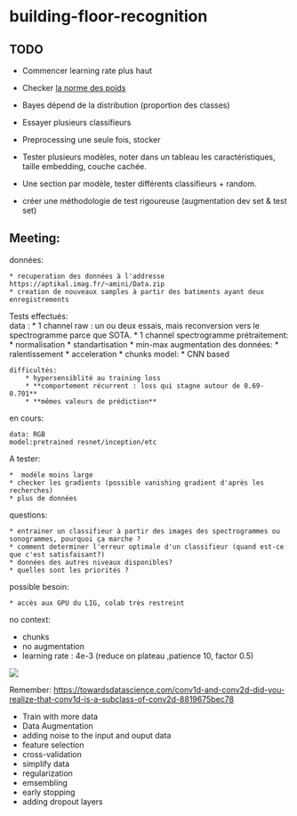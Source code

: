 # building-floor-recognition

## TODO

* Commencer learning rate plus haut

* Checker [la norme des poids](https://discuss.pytorch.org/t/how-to-check-for-vanishing-exploding-gradients/9019)


* Bayes dépend de la distribution (proportion des classes)

* Essayer plusieurs classifieurs 

* Preprocessing une seule fois, stocker

* Tester plusieurs modèles, noter dans un tableau les caractéristiques, taille embedding, couche cachée.

* Une section par modèle, tester différents classifieurs + random.

* créer une méthodologie de test rigoureuse (augmentation dev set & test set)


## Meeting:

données:
	
	* recuperation des données à l'addresse https://aptikal.imag.fr/~amini/Data.zip
	* creation de nouveaux samples à partir des batiments ayant deux enregistrements


Tests effectués:	
	data : 
		* 1 channel raw : un ou deux essais, mais reconversion vers le spectrogramme parce que SOTA.
		* 1 channel spectrogramme 
			prétraitement:
				* normalisation
				* standartisation
				* min-max
			augmentation des données:
				* ralentissement
				* acceleration
				* chunks 
	model: 
		* CNN based

	difficultés:
		* hypersensiblité au training loss
		* **comportement récurrent : loss qui stagne autour de 0.69-0.701**
		* **mêmes valeurs de prédiction**


en cours:
	
	data: RGB
	model:pretrained resnet/inception/etc

A tester:
	
	*  modèle moins large
	* checker les gradients (possible vanishing gradient d'après les recherches)
	* plus de données

questions:
	
	* entrainer un classifieur à partir des images des spectrogrammes ou sonogrammes, pourquoi ça marche ? 
	* comment determiner l'erreur optimale d'un classifieur (quand est-ce que c'est satisfaisant?)
	* données des autres niveaux disponibles?
	* quelles sont les priorités ?
	
possible besoin:
	
	* accès aux GPU du LIG, colab très restreint


no context:
- chunks
- no augmentation
- learning rate : 4e-3 (reduce on plateau ,patience 10, factor 0.5)

![](best_score.jpg)


Remember:
https://towardsdatascience.com/conv1d-and-conv2d-did-you-realize-that-conv1d-is-a-subclass-of-conv2d-8819675bec78

* Train with more data
* Data Augmentation
* adding noise to the input and ouput data
* feature selection
* cross-validation
* simplify data
* regularization
* emsembling
* early stopping
* adding dropout layers
